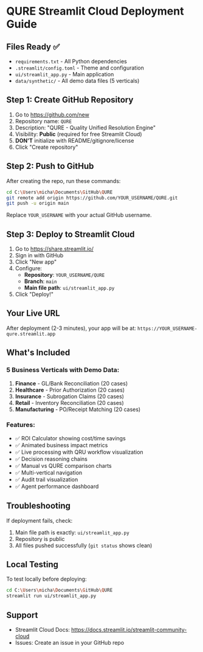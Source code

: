 # QURE Streamlit Cloud Deployment Guide

## Files Ready ✅

- `requirements.txt` - All Python dependencies
- `.streamlit/config.toml` - Theme and configuration
- `ui/streamlit_app.py` - Main application
- `data/synthetic/` - All demo data files (5 verticals)

## Step 1: Create GitHub Repository

1. Go to https://github.com/new
2. Repository name: `QURE`
3. Description: "QURE - Quality Unified Resolution Engine"
4. Visibility: **Public** (required for free Streamlit Cloud)
5. **DON'T** initialize with README/gitignore/license
6. Click "Create repository"

## Step 2: Push to GitHub

After creating the repo, run these commands:

```bash
cd C:\Users\micha\Documents\GitHub\QURE
git remote add origin https://github.com/YOUR_USERNAME/QURE.git
git push -u origin main
```

Replace `YOUR_USERNAME` with your actual GitHub username.

## Step 3: Deploy to Streamlit Cloud

1. Go to https://share.streamlit.io/
2. Sign in with GitHub
3. Click "New app"
4. Configure:
   - **Repository**: `YOUR_USERNAME/QURE`
   - **Branch**: `main`
   - **Main file path**: `ui/streamlit_app.py`
5. Click "Deploy!"

## Your Live URL

After deployment (2-3 minutes), your app will be at:
`https://YOUR_USERNAME-qure.streamlit.app`

## What's Included

### 5 Business Verticals with Demo Data:
1. **Finance** - GL/Bank Reconciliation (20 cases)
2. **Healthcare** - Prior Authorization (20 cases)
3. **Insurance** - Subrogation Claims (20 cases)
4. **Retail** - Inventory Reconciliation (20 cases)
5. **Manufacturing** - PO/Receipt Matching (20 cases)

### Features:
- ✅ ROI Calculator showing cost/time savings
- ✅ Animated business impact metrics
- ✅ Live processing with QRU workflow visualization
- ✅ Decision reasoning chains
- ✅ Manual vs QURE comparison charts
- ✅ Multi-vertical navigation
- ✅ Audit trail visualization
- ✅ Agent performance dashboard

## Troubleshooting

If deployment fails, check:
1. Main file path is exactly: `ui/streamlit_app.py`
2. Repository is public
3. All files pushed successfully (`git status` shows clean)

## Local Testing

To test locally before deploying:
```bash
cd C:\Users\micha\Documents\GitHub\QURE
streamlit run ui/streamlit_app.py
```

## Support

- Streamlit Cloud Docs: https://docs.streamlit.io/streamlit-community-cloud
- Issues: Create an issue in your GitHub repo
